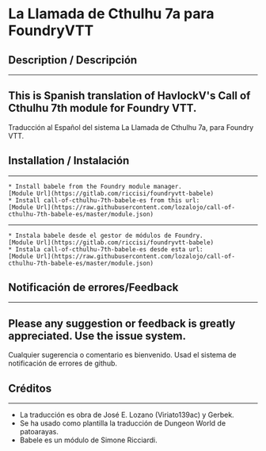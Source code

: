 # La Llamada de Cthulhu 7a para FoundryVTT

## Description / Descripción
----
This is Spanish translation of HavlockV's Call of Cthulhu 7th module for Foundry VTT.
----
Traducción al Español del sistema La Llamada de Cthulhu 7a, para Foundry VTT.

## Installation / Instalación
----
```
* Install babele from the Foundry module manager.
[Module Url](https://gitlab.com/riccisi/foundryvtt-babele)
* Install call-of-cthulhu-7th-babele-es from this url:
[Module Url](https://raw.githubusercontent.com/lozalojo/call-of-cthulhu-7th-babele-es/master/module.json)
```
----
```
* Instala babele desde el gestor de módulos de Foundry.
[Module Url](https://gitlab.com/riccisi/foundryvtt-babele)
* Instala call-of-cthulhu-7th-babele-es desde esta url:
[Module Url](https://raw.githubusercontent.com/lozalojo/call-of-cthulhu-7th-babele-es/master/module.json)
```

## Notificación de errores/Feedback
----
Please any suggestion or feedback is greatly appreciated. Use the issue system.
----
Cualquier sugerencia o comentario es bienvenido. Usad el sistema de notificación de errores de github.

## Créditos
----
* La traducción es obra de José E. Lozano (Viriato139ac) y Gerbek.
* Se ha usado como plantilla la traducción de Dungeon World de patoarayas.
* Babele es un módulo de Simone Ricciardi.